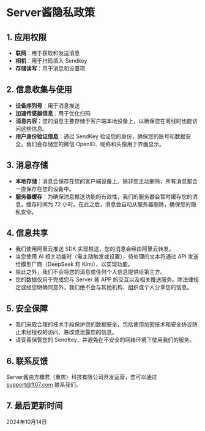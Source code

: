 # Server酱隐私政策

## 1. 应用权限
- **联网**：用于获取和发送消息
- **相机**：用于扫码填入 Sendkey
- **存储读写**：用于消息和设置项

## 2. 信息收集与使用
- **设备序列号**：用于消息推送
- **加速传感器信息**：用于优化扫码
- **消息内容**：您的消息主要存储于客户端本地设备上，以确保您在离线时也能访问这些信息。
- **用户身份验证信息**：通过 SendKey 验证您的身份，确保您的账号和数据安全。我们会存储您的微信 OpenID、昵称和头像用于界面显示。

## 3. 消息存储
- **本地存储**：消息会保存在您的客户端设备上。除非您主动删除，所有消息都会一直保存在您的设备中。
- **服务器缓存**：为确保消息推送功能的有效性，我们的服务器会暂时缓存您的消息，缓存时间为 72 小时。在此之后，消息会自动从服务器删除，确保您的隐私安全。

## 4. 信息共享
- 我们使用阿里云推送 SDK 实现推送，您的消息会经由阿里云转发。
- 当您使用 AI 相关功能时（需主动触发或设置），待处理的文本将通过 API 发送给模型厂商（DeepSeek 和 Kimi），以实现功能。
- 除此之外，我们不会将您的消息或任何个人信息提供给第三方。
- 您的数据仅用于完成您与 Server 酱 APP 的交互以及相关推送服务。除法律规定或经您明确同意外，我们绝不会与其他机构、组织或个人分享您的信息。

## 5. 安全保障
- 我们采取合理的技术手段保护您的数据安全，包括使用加密技术和安全协议防止未经授权的访问、篡改或泄露您的信息。
- 请妥善保管您的 SendKey，并避免在不安全的网络环境下使用我们的服务。

## 6. 联系反馈
Server酱由方糖君（重庆）科技有限公司开发运营，您可以通过 support@ft07.com 联系我们。

## 7. 最后更新时间
2024年10月14日
